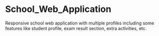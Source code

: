 # School_Web_Application
Responsive school web application with multiple profiles including some features like student profile, exam result section, extra activities, etc.
